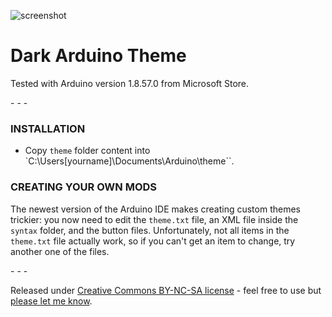 ![screenshot](https://raw.githubusercontent.com/jeffThompson/DarkArduinoTheme/master/screenshot.png)

# Dark Arduino Theme

Tested with Arduino version 1.8.57.0 from Microsoft Store.

\- \- \-

### INSTALLATION  

* Copy `theme` folder content into `C:\Users\[yourname]\Documents\Arduino\theme``.  

### CREATING YOUR OWN MODS
The newest version of the Arduino IDE makes creating custom themes trickier: you now need to edit the `theme.txt` file, an XML file inside the `syntax` folder, and the button files. Unfortunately, not all items in the `theme.txt` file actually work, so if you can't get an item to change, try another one of the files.

\- \- \-

Released under [Creative Commons BY-NC-SA license](http://creativecommons.org/licenses/by-nc-sa/3.0/) - feel free to use but [please let me know](http://www.jeffreythompson.org).